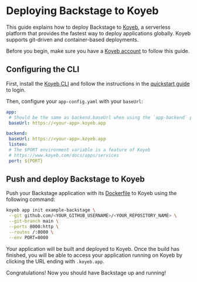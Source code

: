 # Deploying Backstage to Koyeb

This guide explains how to deploy Backstage to [Koyeb](https://www.koyeb.com/), a serverless platform that provides the fastest way to deploy applications globally. Koyeb supports git-driven and container-based deployments.

Before you begin, make sure you have a [Koyeb account](https://app.koyeb.com/) to follow this guide.

## Configuring the CLI

First, install the
[Koyeb CLI](https://www.koyeb.com/docs/quickstart/koyeb-cli) and follow the instructions in the [quickstart guide](https://www.koyeb.com/docs/quickstart/koyeb-cli) to login.

Then, configure your `app-config.yaml` with your `baseUrl`:

```yaml
app:
 # Should be the same as backend.baseUrl when using the `app-backend` plugin
 baseUrl: https://<your-app>.koyeb.app

backend:
 baseUrl: https://<your-app>.koyeb.app
 listen:
 # The $PORT environment variable is a feature of Koyeb
 # https://www.koyeb.com/docs/apps/services
 port: ${PORT}
```

## Push and deploy Backstage to Koyeb

Push your Backstage application with its [Dockerfile](https://backstage.io/docs/deployment/docker) to Koyeb using the following command:

```bash
koyeb app init example-backstage \
 --git github.com/<YOUR_GITHUB_USERNAME>/<YOUR_REPOSITORY_NAME> \
 --git-branch main \
 --ports 8000:http \
 --routes /:8000 \
 --env PORT=8000
```

Your application will be built and deployed to Koyeb. Once the build has finished, you will be able to access your application running on Koyeb by clicking the URL ending with `.koyeb.app`.

Congratulations! Now you should have Backstage up and running! 

